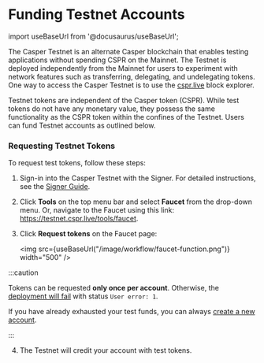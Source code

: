 # Funding Testnet Accounts

import useBaseUrl from '@docusaurus/useBaseUrl';

The Casper Testnet is an alternate Casper blockchain that enables testing applications without spending CSPR on the Mainnet. The Testnet is deployed independently from the Mainnet for users to experiment with network features such as transferring, delegating, and undelegating tokens. One way to access the Casper Testnet is to use the [cspr.live](https://testnet.cspr.live/) block explorer. 

Testnet tokens are independent of the Casper token (CSPR). While test tokens do not have any monetary value, they possess the same functionality as the CSPR token within the confines of the Testnet. Users can fund Testnet accounts as outlined below. 

### Requesting Testnet Tokens 

To request test tokens, follow these steps:

1. Sign-in into the Casper Testnet with the Signer. For detailed instructions, see the [Signer Guide](https://docs.cspr.community/docs/user-guides/SignerGuide.html). 
2. Click **Tools** on the top menu bar and select **Faucet** from the drop-down menu. Or, navigate to the Faucet using this link: https://testnet.cspr.live/tools/faucet.
3. Click **Request tokens** on the Faucet page:

    <img src={useBaseUrl("/image/workflow/faucet-function.png")} width="500" />

:::caution

Tokens can be requested **only once per account**. Otherwise, the [deployment will fail](https://testnet.cspr.live/deploy/f0f6b25db767d1a6c2244324661d853ad7d4766f8489d81c36b5e2c9d982891e) with status `User error: 1`.

If you have already exhausted your test funds, you can always [create a new account](../developers/prerequisites.md#creating-an-account).

:::

4. The Testnet will credit your account with test tokens.
